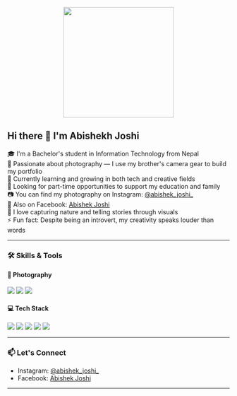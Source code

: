 <p align="center">
  <img src="https://your-uploaded-gif-link.gif](https://i.pinimg.com/originals/36/5e/68/365e6851d51814a090210f47911147ce.gif" width="250" />
</p>

## Hi there 👋 I'm Abishekh Joshi

🎓 I'm a Bachelor's student in Information Technology from Nepal  
📸 Passionate about photography — I use my brother's camera gear to build my portfolio  
🌱 Currently learning and growing in both tech and creative fields  
👀 Looking for part-time opportunities to support my education and family  
📷 You can find my photography on Instagram: [@abishek_joshi_](https://www.instagram.com/abishek_joshi_)  
📍 Also on Facebook: [Abishek Joshi](https://www.facebook.com/profile.php?id=100089929507384)  
💬 I love capturing nature and telling stories through visuals  
⚡ Fun fact: Despite being an introvert, my creativity speaks louder than words  

---

### 🛠️ Skills & Tools

#### 🎨 **Photography**
<p>
  <img src="https://img.shields.io/badge/Camera-Gear-informational?style=flat&logo=canon&logoColor=white&color=E60000" />
  <img src="https://img.shields.io/badge/Lightroom-Editing-informational?style=flat&logo=adobe-lightroom&logoColor=white&color=31A8FF" />
  <img src="https://img.shields.io/badge/Instagram-Portfolio-informational?style=flat&logo=instagram&logoColor=white&color=E4405F" />
</p>

#### 💻 **Tech Stack**
<p>
  <img src="https://img.shields.io/badge/HTML5-informational?style=flat&logo=html5&logoColor=white&color=E34F26" />
  <img src="https://img.shields.io/badge/CSS3-informational?style=flat&logo=css3&logoColor=white&color=1572B6" />
  <img src="https://img.shields.io/badge/JavaScript-informational?style=flat&logo=javascript&logoColor=black&color=F7DF1E" />
  <img src="https://img.shields.io/badge/Python-informational?style=flat&logo=python&logoColor=white&color=3776AB" />
  <img src="https://img.shields.io/badge/MySQL-informational?style=flat&logo=mysql&logoColor=white&color=4479A1" />
</p>

---

### 📫 Let's Connect

- Instagram: [@abishek_joshi_](https://www.instagram.com/abishek_joshi_)
- Facebook: [Abishek Joshi](https://www.facebook.com/profile.php?id=100089929507384)

---

